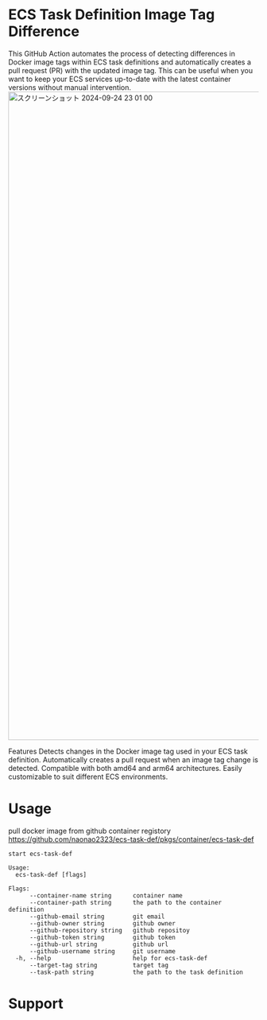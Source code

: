 # ECS Task Definition Image Tag Difference
This GitHub Action automates the process of detecting differences in Docker image tags within ECS task definitions and automatically creates a pull request (PR) with the updated image tag. This can be useful when you want to keep your ECS services up-to-date with the latest container versions without manual intervention.
<img width="1304" alt="スクリーンショット 2024-09-24 23 01 00" src="https://github.com/user-attachments/assets/793bd6d0-e5e2-487b-9403-42d3ebe6c69d">

Features
Detects changes in the Docker image tag used in your ECS task definition.
Automatically creates a pull request when an image tag change is detected.
Compatible with both amd64 and arm64 architectures.
Easily customizable to suit different ECS environments.

# Usage
pull docker image from github container registory
https://github.com/naonao2323/ecs-task-def/pkgs/container/ecs-task-def

```
start ecs-task-def

Usage:
  ecs-task-def [flags]

Flags:
      --container-name string      container name
      --container-path string      the path to the container definition
      --github-email string        git email
      --github-owner string        github owner
      --github-repository string   github repositoy
      --github-token string        github token
      --github-url string          github url
      --github-username string     git username
  -h, --help                       help for ecs-task-def
      --target-tag string          target tag
      --task-path string           the path to the task definition
```
# Support
